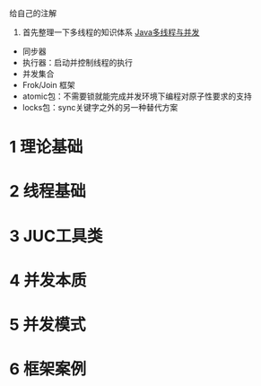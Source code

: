 给自己的注解
1. 首先整理一下多线程的知识体系 [Java多线程与并发](https://pdai.tech/md/java/thread/java-thread-x-overview.html)
+ 同步器
+ 执行器：启动并控制线程的执行
+ 并发集合
+ Frok/Join 框架
+ atomic包：不需要锁就能完成并发环境下编程对原子性要求的支持
+ locks包：sync关键字之外的另一种替代方案
# 1 理论基础

# 2 线程基础
# 3 JUC工具类
# 4 并发本质
# 5 并发模式
# 6 框架案例